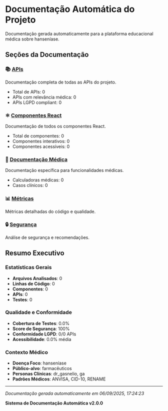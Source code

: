 # Documentação Automática do Projeto

Documentação gerada automaticamente para a plataforma educacional médica sobre hanseníase.

## Seções da Documentação

### 📚 [APIs](./api/README.md)
Documentação completa de todas as APIs do projeto.
- Total de APIs: 0
- APIs com relevância médica: 0
- APIs LGPD compliant: 0

### ⚛️ [Componentes React](./components/README.md)
Documentação de todos os componentes React.
- Total de componentes: 0
- Componentes interativos: 0
- Componentes acessíveis: 0

### 🏥 [Documentação Médica](./medical/README.md)
Documentação específica para funcionalidades médicas.
- Calculadoras médicas: 0
- Casos clínicos: 0

### 📊 [Métricas](./metrics/README.md)
Métricas detalhadas do código e qualidade.

### 🔒 [Segurança](./security/README.md)
Análise de segurança e recomendações.

## Resumo Executivo

### Estatísticas Gerais
- **Arquivos Analisados**: 0
- **Linhas de Código**: 0
- **Componentes**: 0
- **APIs**: 0
- **Testes**: 0

### Qualidade e Conformidade
- **Cobertura de Testes**: 0.0%
- **Score de Segurança**: 100%
- **Conformidade LGPD**: 0/0 APIs
- **Acessibilidade**: 0.0% média

### Contexto Médico
- **Doença Foco**: hanseníase
- **Público-alvo**: farmacêuticos
- **Personas Clínicas**: dr_gasnelio, ga
- **Padrões Médicos**: ANVISA, CID-10, RENAME

---
*Documentação gerada automaticamente em 06/09/2025, 17:24:23*

**Sistema de Documentação Automática v2.0.0**
